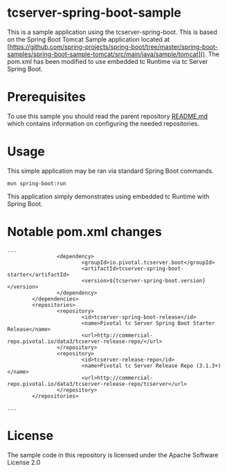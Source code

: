 # tcserver-spring-boot-sample

This is a sample application using the tcserver-spring-boot.  This is based on  the Spring Boot Tomcat Sample application located at [https://github.com/spring-projects/spring-boot/tree/master/spring-boot-samples/spring-boot-sample-tomcat/src/main/java/sample/tomcat](). The pom.xml has been modified to use embedded tc Runtime via tc Server Spring Boot. 

Prerequisites
=============

To use this sample you should read the parent repository [README.md](../README) which contains information on configuring the needed repositories.

Usage
=====

This simple application may be ran via standard Spring Boot commands. 

```
mvn spring-boot:run
```

This application simply demonstrates using embedded tc Runtime with Spring Boot. 


Notable pom.xml changes
=====

```
...
                <dependency>
                        <groupId>io.pivotal.tcserver.boot</groupId>
                        <artifactId>tcserver-spring-boot-starter</artifactId>
                        <version>${tcserver-spring-boot.version}</version>
                </dependency>
        </dependencies>
        <repositories>
                <repository>
                        <id>tcserver-spring-boot-release</id>
                        <name>Pivotal tc Server Spring Boot Starter Release</name>
                        <url>http://commercial-repo.pivotal.io/data3/tcserver-release-repo/</url>
                </repository>
                <repository>
                        <id>tcserver-release-repo</id>
                        <name>Pivotal tc Server Release Repo (3.1.3+)</name>
                        <url>http://commercial-repo.pivotal.io/data3/tcserver-release-repo/tcserver</url>
                </repository>
        </repositories>

...
```

License
=======
The sample code in this repository is licensed under the Apache Software License 2.0
